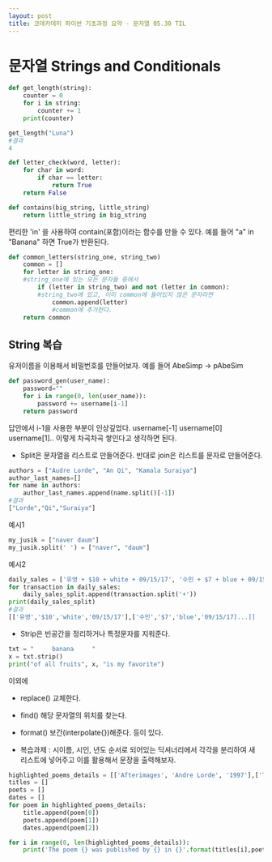 ```yaml
---
layout: post
title: 코데카데미 파이썬 기초과정 요약 - 문자열 05.30 TIL
---
```


# 문자열 Strings and Conditionals

``` python
def get_length(string):
    counter = 0
    for i in string:
        counter += 1
    print(counter)

get_length("Luna")
#결과
4
```

``` python
def letter_check(word, letter):
    for char in word:
        if char == letter:
            return True
    return False
```

``` python 
def contains(big_string, little_string)
    return little_string in big_string
```
편리한 'in' 을 사용하여 contain(포함)이라는 함수를 만들 수 있다.
예를 들어 "a" in "Banana" 하면 True가 반환된다.

``` python
def common_letters(string_one, string_two)
    common = []
    for letter in string_one:
    #string_one에 있는 모든 문자들 중에서 
        if (letter in string_two) and not (letter in common):
        #string_two에 있고, 이미 common에 들어있지 않은 문자라면 
            common.append(letter)
            #common에 추가한다.
    return common
```

## String 복습

유저이름을 이용해서 비밀번호를 만들어보자. 예를 들어 AbeSimp -> pAbeSim

``` python
def password_gen(user_name):
    password=""
    for i in range(0, len(user_name)):
        password += username[i-1]
    return password
```

답안에서 i-1을 사용한 부분이 인상깊었다.
username[-1] username[0] username[1].. 이렇게 차곡차곡 쌓인다고 생각하면 된다.

* Split은 문자열을 리스트로 만들어준다.
반대로 join은 리스트를 문자로 만들어준다.

``` python
authors = ["Audre Lorde", "An Qi", "Kamala Suraiya"]
author_last_names=[]
for name in authors:
    author_last_names.append(name.split()[-1])
#결과
["Lorde","Qi","Suraiya"]
```

예시1
``` python
my_jusik = ["naver daum"]
my_jusik.split(' ') = ["naver", "daum"]
```

예시2
``` python
daily_sales = ['유영 + $10 + white + 09/15/17', '수민 + $7 + blue + 09/15/17' ...]
for transaction in daily_sales:
    daily_sales_split.append(transaction.split('+'))
print(daily_sales_split)
#결과
[['유영','$10','white','09/15/17'],['수민','$7','blue','09/15/17]...]]
```

* Strip은 빈공간을 정리하거나 특정문자를 지워준다. 

``` python
txt = "     banana     "
x = txt.strip()
print("of all fruits", x, "is my favorite")
```
이외에 
* replace() 교체한다. 
* find() 해당 문자열의 위치를 찾는다.
* format() 보간(interpolate{})해준다.
등이 있다.

* 복습과제 : 시이름, 시인, 년도 순서로 되어있는 딕셔너리에서 각각을 분리하여 새 리스트에 넣어주고 이를 활용해서 문장을 출력해보자.

``` python
highlighted_poems_details = [['Afterimages', 'Andre Lorde', '1997'],['The Shadow','William','1915']]
titles = []
poets = []
dates = []
for poem in highlighted_poems_details:
    title.append(poem[0])
    poets.append(poem[1])
    dates.append(poem[2])

for i in range(0, len(highlighted_poems_details)):
    print('The poem {} was published by {} in {}'.format(titles[i],poets[i],dates[i]))
```